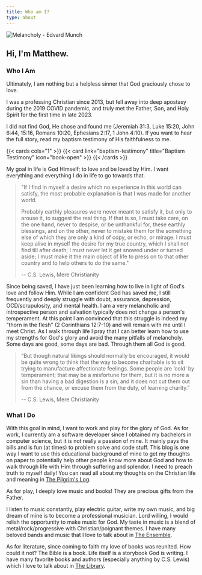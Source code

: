 ```yaml
---
title: Who am I?
type: about
---
```


![Melancholy - Edvard Munch](/img/melancholy.jpg "Melancholy - Edvard Munch")

## Hi, I'm Matthew.

### Who I Am
Ultimately, I am nothing but a helpless sinner that God graciously chose to love. 

I was a professing Christian since 2013, but fell away into deep apostasy during the 2019 COVID pandemic, and truly met the Father, Son, and Holy Spirit for the first time in late 2023. 

I did not find God, He chose and found me (Jeremiah 31:3, Luke 15:20, John 6:44, 15:16, Romans 10:20, Ephesians 2:17, 1 John 4:10). If you want to hear the full story, read my baptism testimony of His faithfulness to me.

{{< cards cols="1" >}}
  {{< card link="baptism-testimony" title="Baptism Testimony" icon="book-open" >}}
{{< /cards >}}

My goal in life is God Himself; to love and be loved by Him. I want everything and everything I do in life to go towards that.

> "If I find in myself a desire which no experience in this world can satisfy, the most probable explanation is that I was made for another world.
>
> Probably earthly pleasures were never meant to satisfy it, but only to arouse it, to suggest the real thing. If that is so, I must take care, on the one hand, never to despise, or be unthankful for, these earthly blessings, and on the other, never to mistake them for the something else of which they are only a kind of copy, or echo, or mirage. I must keep alive in myself the desire for my true country, which I shall not find till after death; I must never let it get snowed under or turned aside; I must make it the main object of life to press on to that other country and to help others to do the same."  
>
> -- C.S. Lewis, Mere Christianity

Since being saved, I have just been learning how to live in light of God's love and follow Him. While I am confident God has saved me, I still frequently and deeply struggle with doubt, assurance, depression, OCD/scrupulosity, and mental health. I am a very melancholic and introspective person and salvation typically does not change a person's temperament. At this point I am convinced that this struggle is indeed my "thorn in the flesh" (2 Corinthians 12:7-10) and will remain with me until I meet Christ. As I walk through life I pray that I can better learn how to use my strengths for God's glory and avoid the many pitfalls of melancholy. Some days are good, some days are bad. Through them all God is good. 

> “But though natural likings should normally be encouraged, it would be quite wrong to think that the way to become charitable is to sit trying to manufacture affectionate feelings. Some people are ‘cold’ by temperament; that may be a misfortune for them, but it is no more a sin than having a bad digestion is a sin; and it does not cut them out from the chance, or excuse them from the duty, of learning charity.”
> 
> -- C.S. Lewis, Mere Christianity

### What I Do
With this goal in mind, I want to work and play for the glory of God. As for work, I currently am a software developer since I obtained my bachelors in computer science, but it is not really a passion of mine. It mainly pays the bills and is fun (at times) to problem solve and code stuff. This blog is one way I want to use this educational background of mine to get my thoughts on paper to potentially help other people know more about God and how to walk through life with Him through suffering and splendor. I need to preach truth to myself daily! You can read all about my thoughts on the Christian life and meaning in [The Pilgrim's Log](/lightintheironcage/posts/the-pilgrims-log/).

As for play, I deeply love music and books! They are precious gifts from the Father.

I listen to music constantly, play electric guitar, write my own music, and big dream of mine is to become a professional musician. Lord willing, I would relish the opportunity to make music for God. My taste in music is a blend of metal/rock/progressive with Christian/poignant themes. I have many beloved bands and music that I love to talk about in [The Ensemble](/posts/the-ensemble/). 

As for literature, since coming to faith my love of books was reunited. How could it not? The Bible is a book. Life itself is a storybook God is writing. I have many favorite books and authors (especially anything by C.S. Lewis) which I love to talk about in [The Library](/posts/the-library).

<script src="https://static.esvmedia.org/crossref/crossref.min.js" type="text/javascript"></script>
